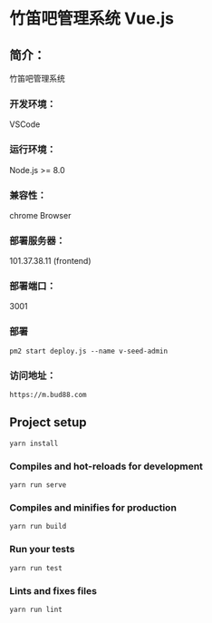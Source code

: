 # 竹笛吧管理系统 Vue.js

## 简介：
竹笛吧管理系统

### 开发环境：
VSCode

### 运行环境：
Node.js >= 8.0

### 兼容性：
chrome Browser

### 部署服务器：
101.37.38.11 (frontend)

### 部署端口：
3001

### 部署
```
pm2 start deploy.js --name v-seed-admin
```

### 访问地址：
```
https://m.bud88.com
```

## Project setup
```
yarn install
```

### Compiles and hot-reloads for development
```
yarn run serve
```

### Compiles and minifies for production
```
yarn run build
```

### Run your tests
```
yarn run test
```

### Lints and fixes files
```
yarn run lint
```